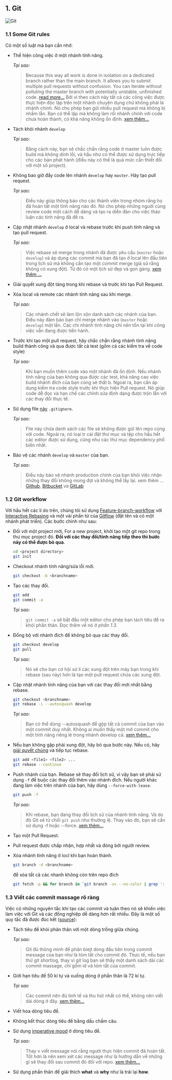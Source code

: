 ## 1. Git
![Git](/images/branching.png)
<a name="some-git-rules"></a>

### 1.1 Some Git rules
Có một số luật mà bạn cần nhớ:
* Thể hiện công việc ở một nhánh tính năng.
    
    _Tại sao:_
    >Because this way all work is done in isolation on a dedicated branch rather than the main branch. It allows you to submit multiple pull requests without confusion. You can iterate without polluting the master branch with potentially unstable, unfinished code. [read more...](https://www.atlassian.com/git/tutorials/comparing-workflows#feature-branch-workflow)
    >Bởi vì theo cách này tất cả các công việc được thực hiện độc lập trên một nhánh chuyên dụng chứ không phải là nhánh chính. Nó cho phép bạn gửi nhiều pull request mà không bị nhầm lẫn. Bạn có thể lặp mà không làm rối nhánh chính với code chưa hoàn thành, có khả năng không ổn định. [xem thêm...](https://www.atlassian.com/git/tutorials/comparing-workflows#feature-branch-workflow)
* Tách khỏi nhánh `develop`
    
    _Tại sao:_
    >Bằng cách này, bạn sẽ chắc chắn rằng code ở master luôn được build mà không dính lỗi, và hầu như có thể được sử dụng trực tiếp cho các bản phát hành (điều này có thể là quá mức cần thiết đối với một số project).

* Không bao giờ đẩy code lên nhánh `develop` hay `master`. Hãy tạo pull request.
    
    _Tại sao:_
    > Điều này giúp thông báo cho các thành viên trong nhóm rắng họ đã hoàn tất một tính năng nào đó. Nó cho phép những nguời cùng review code một cách dễ dàng và tạo ra diễn đàn cho việc thảo luận các tính năng đã đề ra.

* Cập nhật nhánh `develop` ở local và rebase trước khi push tính năng và tạo pull request.

    _Tại sao:_
    > Việc rebase sẽ merge trong nhánh đã được yêu cầu (`master` hoặc `develop`) và áp dụng các commit mà bạn đã tạo ở local lên đầu tiên trong lịch sử mà không cần tạo một commit merge (giả sử rằng không có xung đột). Từ đó có một lịch sử đẹp và gọn gàng. [xem thêm ...](https://www.atlassian.com/git/tutorials/merging-vs-rebasing)

* Giải quyết xung đột tàng trong khi rebase và trước khi tạo Pull Request.
* Xóa local và remote các nhánh tính năng sau khi merge.
    
    _Tại sao:_
    > Các nhánh chết sẽ làm lộn xộn danh sách các nhánh của bạn. Điều này đảm bảo bạn chỉ merge nhánh vào (`master` hoặc` develop`) một lần. Các chi nhánh tính năng chỉ nên tồn tại khi công việc vẫn đang được tiến hành.

* Trước khi tạo một pull request, hãy chắc chắn rằng nhánh tính năng build thành công và qua được tất cả test (gồm cả các kiểm tra về code style)
    
    _Tại sao:_
    > Khi bạn muốn thêm code vào một nhánh đã ổn định. Nếu nhánh tính năng của bạn không qua được các test, khả năng cao việc build nhánh đích của bạn cũng sẽ thất b. Ngoài ra, bạn cần áp dụng kiểm tra code style trước khi thực hiện Pull request. Nó giúp code dễ đọc và hạn chế các chỉnh sửa định dạng được trộn lẫn với các thay đổi thực tế.

* Sử dụng file [này](./.gitignore) `.gitignore`.
    
    _Tại sao:_
    > File này chứa danh sách các file sẽ không được gửi lên repo cùng với code. Ngoài ra, nó loại tr cài đặt thư mục và tệp cho hầu hết các editor được sử dụng, cũng như các thư mục dependency phổ biến nhất.

* Bảo vệ các nhánh `develop` và `master` của bạn.
  
    _Tại sao:_
    > Điều này bảo vệ nhánh production chính của bạn khỏi việc nhận những thay đổi không mong đợi và không thể lấy lại. xem thêm ... [Github](https://help.github.com/articles/about-protected-branches/), [Bitbucket](https://confluence.atlassian.com/bitbucketserver/using-branch-permissions-776639807.html) và [GitLab](https://docs.gitlab.com/ee/user/project/protected_branches.html)

<a name="git-workflow"></a>
### 1.2 Git workflow
Với hầu hết các lí do trên, chúng tôi sử dụng [Feature-branch-workflow](https://www.atlassian.com/git/tutorials/comparing-workflows#feature-branch-workflow) với [Interactive Rebasing](https://www.atlassian.com/git/tutorials/merging-vs-rebasing#the-golden-rule-of-rebasing) và một vài phần tử của [Gitflow](https://www.atlassian.com/git/tutorials/comparing-workflows#gitflow-workflow) (đặt tên và có một nhánh phát triển). Các bước chính như sau:

* Đối với một project mới, For a new project, khởi tạo một git repo trong thư mục project đó. __Đối với các thay đổi/tính năng tiếp theo thì bước này có thể được bỏ qua__.
   ```sh
   cd <project directory>
   git init
   ```

* Checkout nhánh tính năng/sửa lỗi mới.
    ```sh
    git checkout -b <branchname>
    ```
* Tạo các thay đổi.
    ```sh
    git add
    git commit -a
    ```
    _Tại sao:_
    > `git commit -a` sẽ bắt đầu một editor cho phép bạn tách tiêu đề ra khỏi phần thân. Đọc thêm về nó ở *phần 1.3*.

* Đồng bộ với nhánh đích để không bỏ qua các thay đổi.
    ```sh
    git checkout develop
    git pull
    ```
    
    _Tại sao:_
    > Nó sẽ cho bạn cơ hội xử lí các xung đột trên máy bạn trong khi rebase (sau này) hơn là tạo một pull request chứa các xung đột.

* Cập nhật nhánh tính năng của bạn với các thay đổi mới nhất bằng rebase.
    ```sh
    git checkout <branchname>
    git rebase -i --autosquash develop
    ```
    
    _Tại sao:_
    > Bạn có thể dùng --autosquash để  gộp tất cả commit của bạn vào một commit duy nhất. Không ai muốn thấy một mớ commit cho một tính năng riêng lẻ trong nhánh develop cả. [xem thêm...](https://robots.thoughtbot.com/autosquashing-git-commits)
    
* Nếu bạn không gặp phải xung đột, hãy bỏ qua bước này. Nếu có, hãy [giải quyết chúng](https://help.github.com/articles/resolving-a-merge-conflict-using-the-command-line/)  và tiếp tục rebase.
    ```sh
    git add <file1> <file2> ...
    git rebase --continue
    ```
* Push nhánh của bạn. Rebase sẽ thay đổi lịch sử, vì vậy bạn sẽ phải sử dụng `-f` để buộc các thay đổi thêm vào nhánh đích. Nếu người khác đang làm việc trên nhánh của bạn, hãy dùng `--force-with-lease`.
    ```sh
    git push -f
    ```
    
    _Tại sao:_
    > Khi rebase, bạn đang thay đổi lịch sử của nhánh tính năng. Và do đó Git sẽ từ chối `git push` như thường lệ. Thay vào đó, bạn sẽ cần sử dụng -f hoặc --force. [xem thêm...](https://developer.atlassian.com/blog/2015/04/force-with-lease/)
    
    
* Tạo một Pull Request.
* Pull request được chấp nhận, hợp nhất và đóng bởi người review.
* Xóa nhánh tính năng ở locl khi bạn hoàn thành.

  ```sh
  git branch -d <branchname>
  ```
  để xóa tất cả các nhanh không còn trên repo đích
  ```sh
  git fetch -p && for branch in `git branch -vv --no-color | grep ': gone]' | awk '{print $1}'`; do git branch -D $branch; done
  ```

<a name="writing-good-commit-messages"></a>
### 1.3 Viết các commit massage rõ ràng

Việc có những nguyên tắc khi tạo các commit và tuân theo nó sẽ khiến việc làm việc với Git và các đồng nghiệp dễ dàng hơn rất nhiều. Đây là một số quy tắc đã được đúc kết ([source](https://chris.beams.io/posts/git-commit/#seven-rules)):

 * Tách tiêu đề khỏi phân thân với một dòng trống giữa chúng.

    _Tại sao:_
    > Git đủ thông minh để phân biejt dòng đầu tiên trong commit message của bạn như là tóm tắt cho commit đó. Thực tế, nếu bạn thử git shortlog, thay vì git log bạn sẽ thấy một danh sách dài các commit massage, chỉ gồm id và tóm tắt của commit.

 * Giới hạn tiêu đề 50 kí tự và xuống dòng ở phần thân là 72 kí tự.

    _Tại sao_
    > Các commit nên đủ tinh tế và thu hút nhất có thể, không nên viết dài dòng ở đây. [xem thêm...](https://medium.com/@preslavrachev/what-s-with-the-50-72-rule-8a906f61f09c)

 * Viết hoa dòng tiêu đề.
 * Không kết thúc dòng tiêu đề bằng dấu chấm câu.
 * Sử dụng [imperative mood](https://en.wikipedia.org/wiki/Imperative_mood) ở dòng tiêu đề.

    _Tại sao:_
    > Thay v viết message nói rằng người thực hiện commit đã hoàn tất. Tốt hơn là nên xem xét các message như là hướng dẫn về những gì sẽ thay đổi sau commit đó đối với repo. [xem thêm...](https://news.ycombinator.com/item?id=2079612)


 * Sử dụng phần thân để giải thích **what** và **why** như là trái lại **how**.

 <a name="documentation"></a>
